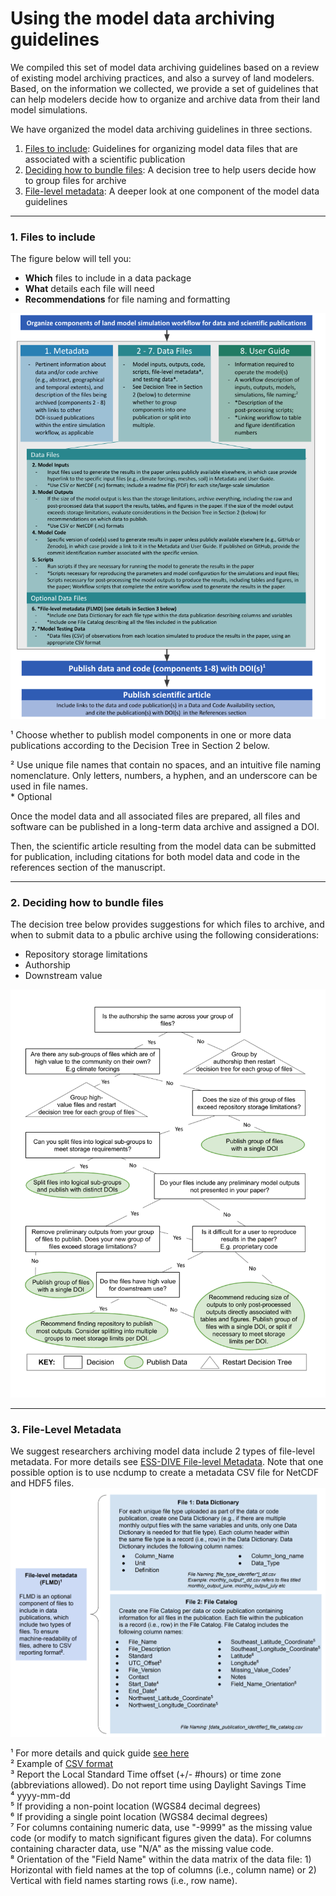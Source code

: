 # Using the model data archiving guidelines

We compiled this set of model data archiving guidelines based on a review of existing model archiving practices, and also a survey of land modelers. Based, on the information we collected, we provide a set of guidelines that can help modelers decide how to organize and archive data from their land model simulations.

We have organized the model data archiving guidelines in three sections.  
1. [Files to include](#1-files-to-include): Guidelines for organizing model data files that are associated with a scientific publication  
2. [Deciding how to bundle files](#2-deciding-how-to-bundle-files): A decision tree to help users decide how to group files for archive
3. [File-level metadata](#3-file-level-metadata): A deeper look at one component of the model data guidelines  

---

### 1. Files to include  

The figure below will tell you:  
- **Which** files to include in a data package
- **What** details each file will need
- **Recommendations** for file naming and formatting

![Recommended guidelines for publicly archiving land model data and code associated with journal articles to enhance their usability and enable data synthesis. (image from Simmonds et al 2021)](https://github.com/ess-dive-community/essdive-model-data-archiving-guidelines/blob/main/Model%20Data%20Guidelines%20Diagram.png)

&#185; Choose whether to publish model components in one or more data publications according to the Decision Tree in Section 2 below.

&#178; Use unique file names that contain no spaces, and an intuitive file naming nomenclature. Only letters, numbers, a hyphen, and an underscore can be used in file names.  
&#42; Optional

Once the model data and all associated files are prepared, all files and software can be published in a long-term data archive and assigned a DOI. 

Then, the scientific article resulting from the model data can be submitted for publication, including citations for both model data and code in the references section of the manuscript.

---  
### 2. Deciding how to bundle files  

The decision tree below provides suggestions for which files to archive, and when to submit data to a pbulic archive using the following considerations:  
- Repository storage limitations
- Authorship
- Downstream value

![Decision tree](https://github.com/ess-dive-community/essdive-model-data-archiving-guidelines/blob/main/Model%20Data%20Guidelines%20-%20Decision%20tree.png)

--- 
### 3. File-Level Metadata   

We suggest researchers archiving model data include 2 types of file-level metadata. For more details see [ESS-DIVE File-level Metadata](https://github.com/ess-dive-community/essdive-file-level-metadata). Note that one possible option is to use ncdump to create a metadata CSV file for NetCDF and HDF5 files. 
![File-level metadata](https://github.com/ess-dive-community/essdive-model-data-archiving-guidelines/blob/main/Model%20Data%20Guidelines%20-%20FLMD.png)  

&#185; For more details and quick guide [see here](https://github.com/ess-dive-community/essdive-file-level-metadata/blob/master/flmd_instructions.md)  
&#178; Example of [CSV format](https://github.com/ess-dive-community/essdive-csv-structure)  
&#179; Report the Local Standard Time offset (+/- #hours) or time zone (abbreviations allowed). Do not report time using Daylight Savings Time  
&#8308; yyyy-mm-dd  
&#8309; If providing a non-point location (WGS84 decimal degrees)  
&#8310; If providing a single point location (WGS84 decimal degrees)  
&#8311; For columns containing numeric data, use "-9999" as the missing value code (or modify to match significant figures given the data). For columns containing character data, use "N/A" as the missing value code.  
&#8312; Orientation of the "Field Name" within the data matrix of the data file: 1) Horizontal with field names at the top of columns (i.e., column name) or 2) Vertical with field names starting rows (i.e., row name).

